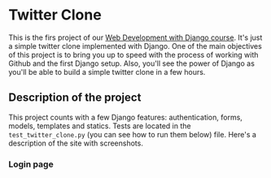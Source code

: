 # Twitter Clone

This is the firs project of our [Web Development with Django course](https://rmotr.com/web-development-with-django). It's just a simple twitter clone implemented with Django. One of the main objectives of this project is to bring you up to speed with the process of working with Github and the first Django setup. Also, you'll see the power of Django as you'll be able to build a simple twitter clone in a few hours.

## Description of the project

This project counts with a few Django features: authentication, forms, models, templates and statics. Tests are located in the `test_twitter_clone.py` (you can see how to run them below) file. Here's a description of the site with screenshots.

### Login page
